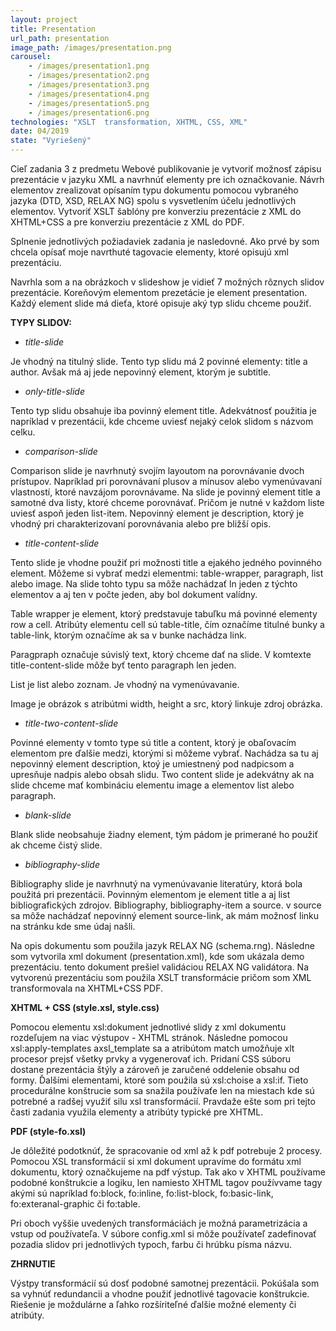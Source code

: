 ```yaml
---
layout: project
title: Presentation
url_path: presentation
image_path: /images/presentation.png
carousel:
    - /images/presentation1.png
    - /images/presentation2.png
    - /images/presentation3.png
    - /images/presentation4.png
    - /images/presentation5.png
    - /images/presentation6.png
technologies: "XSLT  transformation, XHTML, CSS, XML"
date: 04/2019
state: "Vyriešený"
---
```


Cieľ zadania 3 z predmetu Webové publikovanie je vytvoriť možnosť zápisu prezentácie v jazyku XML a navrhnúť elementy pre ich označkovanie. Návrh elementov zrealizovat opísaním typu dokumentu pomocou vybraného jazyka (DTD, XSD, RELAX NG) spolu s vysvetlením účelu jednotlivých elementov.  Vytvoriť XSLT šablóny pre konverziu prezentácie z XML do XHTML+CSS a pre konverziu prezentácie z XML do PDF. 

Splnenie jednotlivých požiadaviek zadania je nasledovné. Ako prvé by som chcela opísať moje navrthuté tagovacie elementy, ktoré opisujú xml prezentáciu.

Navrhla som a na obrázkoch v slideshow je vidieť 7 možných rôznych slidov prezentácie. Koreňovým elementom prezetácie je element presentation.
Každý element slide má dieťa, ktoré opisuje aký typ slidu chceme použiť. 

**TYPY SLIDOV:**
- *title-slide* 

Je vhodný na titulný slide. Tento typ slidu má 2 povinné elementy: title a author. Avšak má aj jede nepovinný element, ktorým je subtitle. 
 
- *only-title-slide*

Tento typ slidu obsahuje iba povinný element title. Adekvátnosť použitia je napríklad v prezentácii, kde chceme uviesť nejaký celok slidom s názvom celku.

- *comparison-slide*

Comparison slide je navrhnutý svojím layoutom na porovnávanie dvoch prístupov. Napríklad pri porovnávaní plusov a mínusov alebo vymenúvavaní vlastností, ktoré navzájom porovnávame. Na slide je povinný element title a samotné dva listy, ktoré chceme porovnávať. Pričom je nutné v každom liste uviesť aspoň jeden list-item. Nepovinný element je description, ktorý je vhodný pri charakterizovaní porovnávania alebo pre bližší opis.

- *title-content-slide*

Tento slide je vhodne použiť pri možnosti title a ejakého jedného povinného element. Môžeme si vybrať medzi elementmi: table-wrapper, paragraph, list alebo image. Na slide tohto typu sa môže nachádzať ln jeden z týchto elementov a aj ten v počte jeden, aby bol dokument valídny.

Table wrapper je element, ktorý predstavuje tabuľku má povinné elementy row a cell. Atribúty elementu cell sú table-title, čím označíme titulné bunky a table-link, ktorým označíme ak sa v bunke nachádza link.

Paragpraph označuje súvislý text, ktorý chceme dať na slide. V komtexte title-content-slide môže byť tento paragraph len jeden.

List je list alebo zoznam. Je vhodný na vymenúvavanie.

Image je obrázok s atribútmi width, height a src, ktorý linkuje zdroj obrázka.

- *title-two-content-slide*

Povinné elementy v tomto type sú title a content, ktorý je obaľovacím elementom pre ďalšie medzi, ktorými si môžeme vybrať. Nachádza sa tu aj nepovinný element description, ktoý je umiestnený pod nadpicsom a upresňuje nadpis alebo obsah slidu.
Two content slide je adekvátny ak na slide chceme mať kombináciu elementu image a elementov list alebo paragraph.

- *blank-slide*

Blank slide neobsahuje žiadny element, tým pádom je primerané ho použiť ak chceme čistý slide.

- *bibliography-slide*

Bibliography slide je navrhnutý na vymenúvavanie literatúry, ktorá bola použitá pri prezentácii. Povinným elementom je element title a aj list bibliografických zdrojov. Bibliography, bibliography-item a source. v source sa môže nachádzať nepovinný element source-link, ak mám možnosť linku na stránku kde sme údaj našli.

Na opis dokumentu som použila jazyk RELAX NG (schema.rng). Následne som vytvorila xml dokument (presentation.xml), kde som ukázala demo prezentáciu. tento dokument prešiel validáciou RELAX NG validátora. Na vytvorenú prezentáciu som použila XSLT transformácie pričom som XML transformovala na XHTML+CSS PDF.

**XHTML + CSS (style.xsl, style.css)**

Pomocou elementu xsl:dokument jednotlivé slidy z xml dokumentu rozdeľujem na viac výstupov - XHTML stránok. Následne pomocou xsl:apply-templates axsl_template sa a atribútom match umožňuje xlt procesor prejsť všetky prvky a vygenerovať ich. Pridaní CSS súboru  dostane prezentácia štýly a zároveň je zaručené oddelenie obsahu od formy. Ďalšími elementami, ktoré som použila sú xsl:choise a xsl:if. Tieto procedurálne konštrucie som sa snažila používaťe len na miestach kde sú potrebné a radšej využiť silu xsl transformácií. Pravdaže ešte som pri tejto časti zadania využila elementy a atribúty typické pre XHTML.

**PDF (style-fo.xsl)**

Je dôležité podotknúť, že spracovanie od xml až k pdf potrebuje 2 procesy. Pomocou XSL transformácií si xml dokument upravíme do formátu xml dokumentu, ktorý označkujeme na pdf výstup. Tak ako v XHTML používame podobné konštrukcie a logiku, len namiesto XHTML tagov používvame tagy akými sú napríklad fo:block, fo:inline, fo:list-block, fo:basic-link, fo:exteranal-graphic či fo:table.

Pri oboch vyššie uvedených transformáciách je možná parametrizácia a vstup od používateľa. V súbore config.xml si môže používateľ zadefinovať pozadia slidov pri jednotlivých typoch, farbu či hrúbku písma názvu. 

**ZHRNUTIE**

Výstpy transformácií sú dosť podobné samotnej prezentácii. Pokúšala som sa vyhnúť redundancii a vhodne použiť jednotlivé tagovacie konštrukcie. Riešenie je moždulárne a ľahko rozšíriteľné  ďalšie možné elementy či atribúty. 



